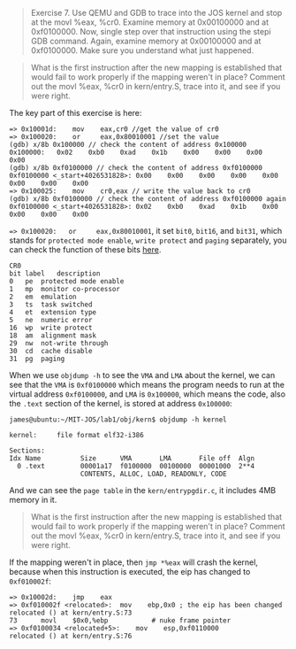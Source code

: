 > Exercise 7. Use QEMU and GDB to trace into the JOS kernel and stop at the movl %eax, %cr0. Examine memory at 0x00100000 and at 0xf0100000. Now, single step over that instruction using the stepi GDB command. Again, examine memory at 0x00100000 and at 0xf0100000. Make sure you understand what just happened.

> What is the first instruction after the new mapping is established that would fail to work properly if the mapping weren't in place? Comment out the movl %eax, %cr0 in kern/entry.S, trace into it, and see if you were right.

The key part of this exercise is here:
```gdb
=> 0x10001d:	mov    eax,cr0 //get the value of cr0
=> 0x100020:	or     eax,0x80010001 //set the value
(gdb) x/8b 0x100000 // check the content of address 0x100000
0x100000:	0x02	0xb0	0xad	0x1b	0x00	0x00	0x00	0x00
(gdb) x/8b 0xf0100000 // check the content of address 0xf0100000
0xf0100000 <_start+4026531828>:	0x00	0x00	0x00	0x00	0x00	0x00	0x00	0x00
=> 0x100025:	mov    cr0,eax // write the value back to cr0
(gdb) x/8b 0xf0100000 // check the content of address 0xf0100000 again
0xf0100000 <_start+4026531828>:	0x02	0xb0	0xad	0x1b	0x00	0x00	0x00	0x00
```

`=> 0x100020:	or     eax,0x80010001`, it set `bit0`, `bit16`, and `bit31`, which stands for `protected mode enable`, `write protect` and `paging` separately, you can check the function of these bits [here](http://wiki.osdev.org/CPU_Registers_x86#CR0).
```
CR0
bit	label	description
0	pe	protected mode enable
1	mp	monitor co-processor
2	em	emulation
3	ts	task switched
4	et	extension type
5	ne	numeric error
16	wp	write protect
18	am	alignment mask
29	nw	not-write through
30	cd	cache disable
31	pg	paging
```

When we use `objdump -h` to see the `VMA` and `LMA` about the kernel, we can see that the `VMA` is `0xf0100000` which means the program needs to run at the virtual address `0xf0100000`, and `LMA` is `0x100000`, which means the code, also the `.text` section of the kernel, is stored at address `0x100000`:

```
james@ubuntu:~/MIT-JOS/lab1/obj/kern$ objdump -h kernel

kernel:     file format elf32-i386

Sections:
Idx Name          Size      VMA       LMA       File off  Algn
  0 .text         00001a17  f0100000  00100000  00001000  2**4
                  CONTENTS, ALLOC, LOAD, READONLY, CODE
```

And we can see the `page table` in the `kern/entrypgdir.c`, it includes 4MB memory in it.

> What is the first instruction after the new mapping is established that would fail to work properly if the mapping weren't in place? Comment out the movl %eax, %cr0 in kern/entry.S, trace into it, and see if you were right.

If the mapping weren't in place, then `jmp *%eax` will crash the kernel, because when this instruction is executed, the eip has changed to `0xf010002f`:
```
=> 0x10002d:	jmp    eax
=> 0xf010002f <relocated>:	mov    ebp,0x0 ; the eip has been changed
relocated () at kern/entry.S:73
73		movl	$0x0,%ebp			# nuke frame pointer
=> 0xf0100034 <relocated+5>:	mov    esp,0xf0110000
relocated () at kern/entry.S:76
```
